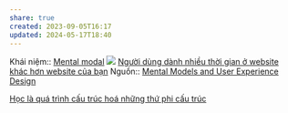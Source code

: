 ```yaml
---
share: true
created: 2023-09-05T16:17
updated: 2024-05-17T18:40
---
```

Khái niệm:: [Mental modal](../../../%CE%9E%20Kh%C3%A1i%20ni%E1%BB%87m/Nh%E1%BA%ADn%20th%E1%BB%A9c/Mental%20modal.md)
![](https://media.nngroup.com/media/editor/2024/01/23/mental-models-1.jpg) 
[Người dùng dành nhiều thời gian ở website khác hơn website của bạn](./Ng%C6%B0%E1%BB%9Di%20d%C3%B9ng%20d%C3%A0nh%20nhi%E1%BB%81u%20th%E1%BB%9Di%20gian%20%E1%BB%9F%20website%20kh%C3%A1c%20h%C6%A1n%20website%20c%E1%BB%A7a%20b%E1%BA%A1n.md) 
Nguồn:: [Mental Models and User Experience Design](https://www.nngroup.com/articles/mental-models/)

[Học là quá trình cấu trúc hoá những thứ phi cấu trúc](../../H%E1%BB%8Dc%20t%E1%BA%ADp,%20hi%E1%BB%83u%20bi%E1%BA%BFt/H%E1%BB%8Dc%20l%C3%A0%20qu%C3%A1%20tr%C3%ACnh%20c%E1%BA%A5u%20tr%C3%BAc%20ho%C3%A1%20nh%E1%BB%AFng%20th%E1%BB%A9%20phi%20c%E1%BA%A5u%20tr%C3%BAc.md)